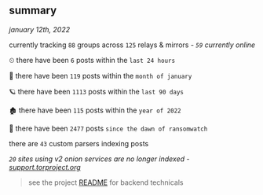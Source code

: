 
## summary
_january 12th, 2022_

currently tracking `88` groups across `125` relays & mirrors - _`59` currently online_

⏲ there have been `6` posts within the `last 24 hours`

🦈 there have been `119` posts within the `month of january`

🪐 there have been `1113` posts within the `last 90 days`

🏚 there have been `115` posts within the `year of 2022`

🦕 there have been `2477` posts `since the dawn of ransomwatch`

there are `43` custom parsers indexing posts

_`20` sites using v2 onion services are no longer indexed - [support.torproject.org](https://support.torproject.org/onionservices/v2-deprecation/)_

> see the project [README](https://github.com/thetanz/ransomwatch#ransomwatch--) for backend technicals
